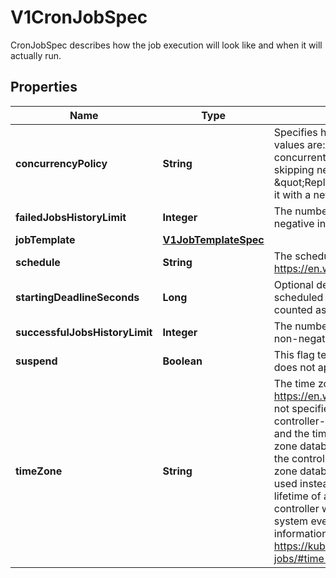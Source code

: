 

# V1CronJobSpec

CronJobSpec describes how the job execution will look like and when it will actually run.

## Properties

| Name | Type | Description | Notes |
|------------ | ------------- | ------------- | -------------|
|**concurrencyPolicy** | **String** | Specifies how to treat concurrent executions of a Job. Valid values are:  - \&quot;Allow\&quot; (default): allows CronJobs to run concurrently; - \&quot;Forbid\&quot;: forbids concurrent runs, skipping next run if previous run hasn&#39;t finished yet; - \&quot;Replace\&quot;: cancels currently running job and replaces it with a new one |  [optional] |
|**failedJobsHistoryLimit** | **Integer** | The number of failed finished jobs to retain. Value must be non-negative integer. Defaults to 1. |  [optional] |
|**jobTemplate** | [**V1JobTemplateSpec**](V1JobTemplateSpec.md) |  |  |
|**schedule** | **String** | The schedule in Cron format, see https://en.wikipedia.org/wiki/Cron. |  |
|**startingDeadlineSeconds** | **Long** | Optional deadline in seconds for starting the job if it misses scheduled time for any reason.  Missed jobs executions will be counted as failed ones. |  [optional] |
|**successfulJobsHistoryLimit** | **Integer** | The number of successful finished jobs to retain. Value must be non-negative integer. Defaults to 3. |  [optional] |
|**suspend** | **Boolean** | This flag tells the controller to suspend subsequent executions, it does not apply to already started executions.  Defaults to false. |  [optional] |
|**timeZone** | **String** | The time zone name for the given schedule, see https://en.wikipedia.org/wiki/List_of_tz_database_time_zones. If not specified, this will default to the time zone of the kube-controller-manager process. The set of valid time zone names and the time zone offset is loaded from the system-wide time zone database by the API server during CronJob validation and the controller manager during execution. If no system-wide time zone database can be found a bundled version of the database is used instead. If the time zone name becomes invalid during the lifetime of a CronJob or due to a change in host configuration, the controller will stop creating new new Jobs and will create a system event with the reason UnknownTimeZone. More information can be found in https://kubernetes.io/docs/concepts/workloads/controllers/cron-jobs/#time-zones |  [optional] |



